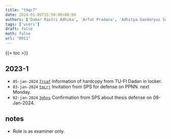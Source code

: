 ```yaml
---
title: "t9qc7"
date: 2024-01-05T15:50:00+08:00
authors: ['Damar Rastri Adhika', 'Arfat Pradana', 'Adhitya Gandaryus Saputro', 'Sparisoma Viridi']
tags: ['users']
draft: false
math: false
url: "0011"
---
```

{{< toc >}}


## 2023-1
+ `05-jan-2024` [`7rsaf`](https://osf.io/7rsaf) Information of hardcopy from TU-FI Dadan in locker.
+ `03-jan-2024` [`tqcrj`](https://osf.io/tqcrj) Invitation from SPS for defense on PPNN. next Monday.
+ `02-jan-2024` [`3ghns`](https://osf.io/3ghns) Confirmation from SPS about thesis defense on 08-Jan-2024.


## notes
+ Role is as examiner only.
